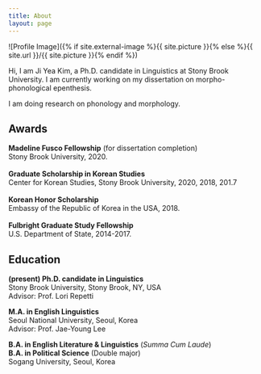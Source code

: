 ```yaml
---
title: About
layout: page
---
```

![Profile Image]({% if site.external-image %}{{ site.picture }}{% else %}{{ site.url }}/{{ site.picture }}{% endif %})

<p>Hi, I am Ji Yea Kim, a Ph.D. candidate in Linguistics at Stony Brook University. I am currently working on my dissertation on morpho-phonological epenthesis.</p>

<p>I am doing research on phonology and morphology.</p>

<h2>Awards</h2>

<b>Madeline Fusco Fellowship</b> (for dissertation completion)<br>
Stony Brook University, 2020.<br><br>
<b>Graduate Scholarship in Korean Studies</b><br>
Center for Korean Studies, Stony Brook University, 2020, 2018, 201.7<br><br>
<b>Korean Honor Scholarship</b><br>
Embassy of the Republic of Korea in the USA, 2018.<br><br>
<b>Fulbright Graduate Study Fellowship</b><br>
U.S. Department of State, 2014-2017. <br>


<h2>Education</h2>

<b>(present) Ph.D. candidate in Linguistics</b><br>
Stony Brook University, Stony Brook, NY, USA<br>
Advisor: Prof. Lori Repetti<br>

<b>M.A. in English Linguistics</b><br>
Seoul National University, Seoul, Korea<br>
Advisor: Prof. Jae-Young Lee<br>

<b>B.A. in English Literature & Linguistics</b> (<i>Summa Cum Laude</i>)<br>
<b>B.A. in Political Science</b> (Double major)<br>
Sogang University, Seoul, Korea